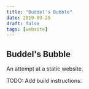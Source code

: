 ```yaml
---
title: "Buddel's Bubble"
date: 2019-03-29
draft: false
tags: [website]
---
```


## Buddel's Bubble

An attempt at a static website.

TODO: Add build instructions.

